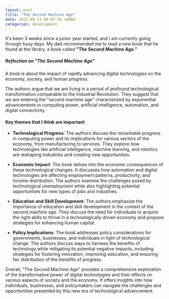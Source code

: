 ```yaml
---
layout: post
title: "The Second Machine Age"
date: 2022-09-23 08:07:56 +0000
categories: development
---
```


It's been 3 weeks since a junior year started, and I am currently going through busy days.
My dad recommended me to read a new book that he found at the library, a book called **"The Second Machine Age."**

##### Reflection on "The Second Machine Age"

A book is about the impact of rapidly advancing digital technologies on the economy, society, and human progress.

The authors argue that we are living in a period of profound technological transformation comparable to the Industrial Revolution. They suggest that we are entering the "second machine age" characterized by exponential advancements in computing power, artificial intelligence, automation, and digital connectivity.

#### Key themes that I think are important

- **Technological Progress**: The authors discuss the remarkable progress in computing power and its implications for various sectors of the economy, from manufacturing to services. They explore how technologies like artificial intelligence, machine learning, and robotics are reshaping industries and creating new opportunities.

- **Economic Impact**: The book delves into the economic consequences of these technological changes. It discusses how automation and digital technologies are affecting employment patterns, productivity, and income distribution. The authors examine the challenges posed by technological unemployment while also highlighting potential opportunities for new types of jobs and industries.

- **Education and Skill Development**: The authors emphasize the importance of education and skill development in the context of the second machine age. They discuss the need for individuals to acquire the right skills to thrive in a technologically driven economy and propose strategies for enhancing human capital.

- **Policy Implications**: The book addresses policy considerations for governments, businesses, and individuals in light of technological change. The authors discuss ways to harness the benefits of technology while mitigating its potential negative impacts, including strategies for fostering innovation, improving education, and ensuring fair distribution of the benefits of progress.

Overall, "The Second Machine Age" provides a comprehensive exploration of the transformative power of digital technologies and their effects on various aspects of society and the economy. It offers insights into how individuals, businesses, and policymakers can navigate the challenges and opportunities presented by this new era of technological advancement.
